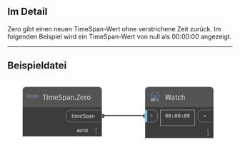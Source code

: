 ## Im Detail
Zero gibt einen neuen TimeSpan-Wert ohne verstrichene Zeit zurück. Im folgenden Beispiel wird ein TimeSpan-Wert von null als 00:00:00 angezeigt.
___
## Beispieldatei

![Zero](./DSCore.TimeSpan.Zero_img.jpg)

